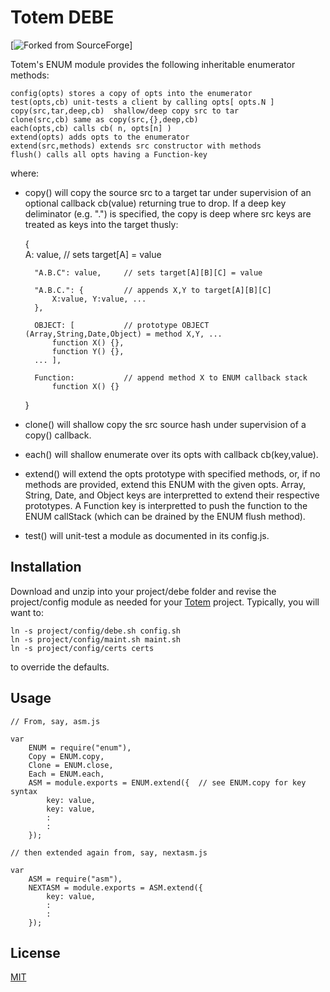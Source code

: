 # Totem DEBE

[![Forked from SourceForge](https://sourceforge.net)]

Totem's ENUM module provides the following inheritable enumerator methods:

	config(opts) stores a copy of opts into the enumerator 
	test(opts,cb) unit-tests a client by calling opts[ opts.N ] 
	copy(src,tar,deep,cb)  shallow/deep copy src to tar
	clone(src,cb) same as copy(src,{},deep,cb) 
	each(opts,cb) calls cb( n, opts[n] )
	extend(opts) adds opts to the enumerator
	extend(src,methods) extends src constructor with methods
	flush() calls all opts having a Function-key
 
where:

+ copy() will copy the source src to a target tar under supervision of an optional 
callback cb(value) returning true to drop.  If a deep key deliminator (e.g. ".") is 
specified, the copy is deep where src keys are treated as keys into the target thusly:

	{	
		A: value,			// sets target[A] = value

		"A.B.C": value, 	// sets target[A][B][C] = value

		"A.B.C.": {			// appends X,Y to target[A][B][C]
			X:value, Y:value, ...
		},	

		OBJECT: [ 			// prototype OBJECT (Array,String,Date,Object) = method X,Y, ...
			function X() {}, 
			function Y() {}, 
		... ],

		Function: 			// append method X to ENUM callback stack
			function X() {}
	} 

+ clone() will shallow copy the src source hash under supervision of a copy() callback.  

+ each() will shallow enumerate over its opts with callback cb(key,value).
	
+ extend() will extend the opts prototype with specified methods, or, if no methods are provided, 
extend this ENUM with the given opts.  Array, String, Date, and Object keys are 
interpretted to extend their respective prototypes.  A Function key is interpretted
to push the function to the ENUM callStack (which can be drained by the ENUM flush
method).
	
+ test() will unit-test a module as documented in its config.js.

## Installation

Download and unzip into your project/debe folder and revise the project/config module as needed
for your [Totem](https://git.geointapps.org/acmesds/transfer) project.  Typically, you will
want to:

	ln -s project/config/debe.sh config.sh
	ln -s project/config/maint.sh maint.sh
	ln -s project/config/certs certs
	
to override the defaults.

## Usage

	// From, say, asm.js

	var
		ENUM = require("enum"),
		Copy = ENUM.copy,
		Clone = ENUM.close,
		Each = ENUM.each,
		ASM = module.exports = ENUM.extend({  // see ENUM.copy for key syntax
			key: value,
			key: value,
			:
			:
		});

	// then extended again from, say, nextasm.js

	var 
		ASM = require("asm"),
		NEXTASM = module.exports = ASM.extend({
			key: value,
			:
			:
		});


## License

[MIT](LICENSE)
